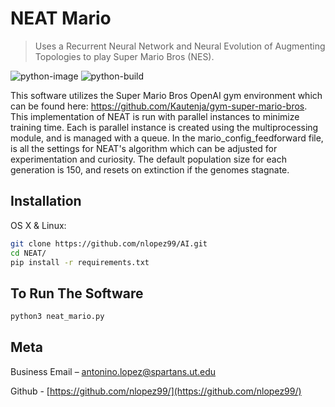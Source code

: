 # NEAT Mario
> Uses a Recurrent Neural Network and Neural Evolution of Augmenting Topologies to play Super Mario Bros (NES).

![python-image] 
![python-build]

This software utilizes the Super Mario Bros OpenAI gym environment which can be found here: https://github.com/Kautenja/gym-super-mario-bros. This implementation of NEAT is run with parallel instances to minimize training time. Each is parallel instance is created using the multiprocessing module, and is managed with a queue. In the mario_config_feedforward file, is all the settings for NEAT's algorithm which can be adjusted for experimentation and curiosity. The default population size for each generation is 150, and resets on extinction if the genomes stagnate.

## Installation

OS X & Linux:

```sh
git clone https://github.com/nlopez99/AI.git
cd NEAT/
pip install -r requirements.txt
```
## To Run The Software
```sh
python3 neat_mario.py
```

## Meta
Business Email –  antonino.lopez@spartans.ut.edu

Github - [https://github.com/nlopez99/](https://github.com/nlopez99/)

<!-- Markdown link & img dfn's -->
[python-image]: https://img.shields.io/pypi/pyversions/astsearch.svg
[python-build]: https://img.shields.io/travis/dbader/node-datadog-metrics/master.svg?style=flat-square
